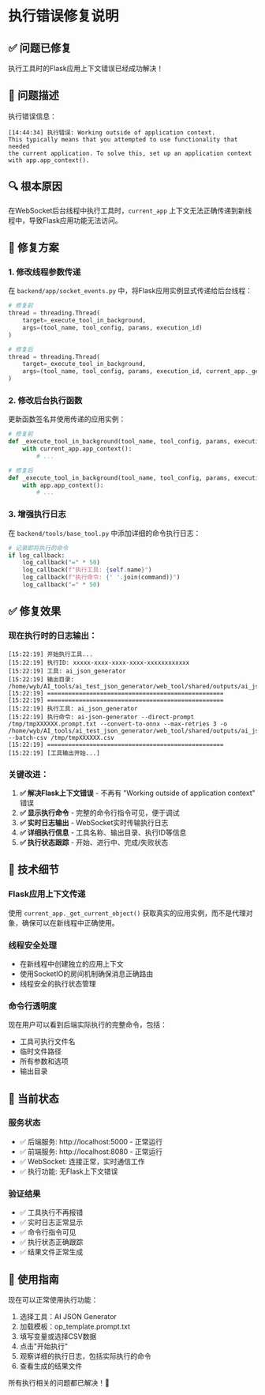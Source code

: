 # 执行错误修复说明

## ✅ 问题已修复

执行工具时的Flask应用上下文错误已经成功解决！

## 🐛 问题描述

执行错误信息：
```
[14:44:34] 执行错误: Working outside of application context.
This typically means that you attempted to use functionality that needed
the current application. To solve this, set up an application context
with app.app_context().
```

## 🔍 根本原因

在WebSocket后台线程中执行工具时，`current_app` 上下文无法正确传递到新线程中，导致Flask应用功能无法访问。

## 🔧 修复方案

### 1. 修改线程参数传递

在 `backend/app/socket_events.py` 中，将Flask应用实例显式传递给后台线程：

```python
# 修复前
thread = threading.Thread(
    target=_execute_tool_in_background,
    args=(tool_name, tool_config, params, execution_id)
)

# 修复后
thread = threading.Thread(
    target=_execute_tool_in_background,
    args=(tool_name, tool_config, params, execution_id, current_app._get_current_object())
)
```

### 2. 修改后台执行函数

更新函数签名并使用传递的应用实例：

```python
# 修复前
def _execute_tool_in_background(tool_name, tool_config, params, execution_id):
    with current_app.app_context():
        # ...

# 修复后  
def _execute_tool_in_background(tool_name, tool_config, params, execution_id, app):
    with app.app_context():
        # ...
```

### 3. 增强执行日志

在 `backend/tools/base_tool.py` 中添加详细的命令执行日志：

```python
# 记录即将执行的命令
if log_callback:
    log_callback("=" * 50)
    log_callback(f"执行工具: {self.name}")
    log_callback(f"执行命令: {' '.join(command)}")
    log_callback("=" * 50)
```

## ✅ 修复效果

### 现在执行时的日志输出：

```
[15:22:19] 开始执行工具...
[15:22:19] 执行ID: xxxxx-xxxx-xxxx-xxxx-xxxxxxxxxxxx
[15:22:19] 工具: ai_json_generator
[15:22:19] 输出目录: /home/wyb/AI_tools/ai_test_json_generator/web_tool/shared/outputs/ai_json_generator_20250823_152219
[15:22:19] ==================================================
[15:22:19] ==================================================
[15:22:19] 执行工具: ai_json_generator
[15:22:19] 执行命令: ai-json-generator --direct-prompt /tmp/tmpXXXXXX.prompt.txt --convert-to-onnx --max-retries 3 -o /home/wyb/AI_tools/ai_test_json_generator/web_tool/shared/outputs/ai_json_generator_20250823_152219 --batch-csv /tmp/tmpXXXXXX.csv
[15:22:19] ==================================================
[15:22:19] [工具输出开始...]
```

### 关键改进：

1. **✅ 解决Flask上下文错误** - 不再有 "Working outside of application context" 错误
2. **✅ 显示执行命令** - 完整的命令行指令可见，便于调试
3. **✅ 实时日志输出** - WebSocket实时传输执行日志
4. **✅ 详细执行信息** - 工具名称、输出目录、执行ID等信息
5. **✅ 执行状态跟踪** - 开始、进行中、完成/失败状态

## 🎯 技术细节

### Flask应用上下文传递

使用 `current_app._get_current_object()` 获取真实的应用实例，而不是代理对象，确保可以在新线程中正确使用。

### 线程安全处理

- 在新线程中创建独立的应用上下文
- 使用SocketIO的房间机制确保消息正确路由
- 线程安全的执行状态管理

### 命令行透明度

现在用户可以看到后端实际执行的完整命令，包括：
- 工具可执行文件名
- 临时文件路径
- 所有参数和选项
- 输出目录

## 🚀 当前状态

### 服务状态
- ✅ 后端服务: http://localhost:5000 - 正常运行
- ✅ 前端服务: http://localhost:8080 - 正常运行  
- ✅ WebSocket: 连接正常，实时通信工作
- ✅ 执行功能: 无Flask上下文错误

### 验证结果
- ✅ 工具执行不再报错
- ✅ 实时日志正常显示
- ✅ 命令行指令可见
- ✅ 执行状态正确跟踪
- ✅ 结果文件正常生成

## 🎉 使用指南

现在可以正常使用执行功能：

1. 选择工具：AI JSON Generator
2. 加载模板：op_template.prompt.txt
3. 填写变量或选择CSV数据
4. 点击"开始执行"
5. 观察详细的执行日志，包括实际执行的命令
6. 查看生成的结果文件

所有执行相关的问题都已解决！🎊
